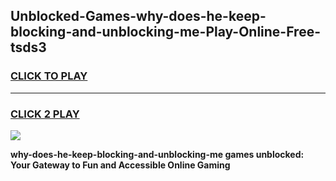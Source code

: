 
## Unblocked-Games-why-does-he-keep-blocking-and-unblocking-me-Play-Online-Free-tsds3
<h3>
<a href="https://premium76.site?title=why-does-he-keep-blocking-and-unblocking-me&ref=26A">CLICK TO PLAY</a></h3>
<hr>

<h3>
<a href="https://premium76.site?title=why-does-he-keep-blocking-and-unblocking-me&ref=26A">CLICK 2 PLAY</a>
  
</h3>

<a href="https://premium76.site?title=why-does-he-keep-blocking-and-unblocking-me&ref=26A"><img src="https://clearcache.store/games.png"></a>


**why-does-he-keep-blocking-and-unblocking-me games unblocked: Your Gateway to Fun and Accessible Online Gaming**
